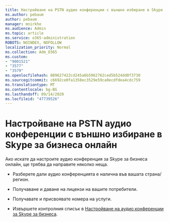 ```yaml
---
title: Настройване на PSTN аудио конференции с външно избиране в Skype за бизнеса онлайн
ms.author: pebaum
author: pebaum
manager: mnirkhe
ms.audience: Admin
ms.topic: article
ms.service: o365-administration
ROBOTS: NOINDEX, NOFOLLOW
localization_priority: Normal
ms.collection: Adm_O365
ms.custom:
- "9001521"
- "3577"
- "3579"
ms.openlocfilehash: 809627422cd245a6b5962762ced5b524dd0f3730
ms.sourcegitcommit: c6692ce0fa1358ec3529e59ca0ecdfdea4cdc759
ms.translationtype: MT
ms.contentlocale: bg-BG
ms.lasthandoff: 09/14/2020
ms.locfileid: "47739526"
---
```

# <a name="setup-pstn-dial-in-audio-conferencing-in-skype-for-business-online"></a>Настройване на PSTN аудио конференции с външно избиране в Skype за бизнеса онлайн

Ако искате да настроите аудио конференция за Skype за бизнеса онлайн, ще трябва да направите няколко неща. 

- Разберете дали аудио конференцията е налична във вашата страна/регион.

- Получаване и даване на лицензи на вашите потребители.

- Получавате и присвоявате номера на услуги.

- Извършете контролния списък в [Настройване на аудио конференции за Skype за бизнеса](https://docs.microsoft.com/SkypeForBusiness/audio-conferencing-in-office-365/set-up-audio-conferencing).
